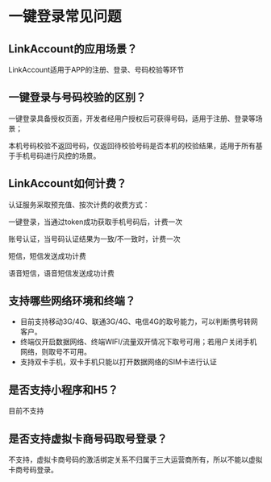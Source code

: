 # 一键登录常见问题

## LinkAccount的应用场景？

LinkAccount适用于APP的注册、登录、号码校验等环节

## 一键登录与号码校验的区别？

一键登录具备授权页面，开发者经用户授权后可获得号码，适用于注册、登录等场景；

本机号码校验不返回号码，仅返回待校验号码是否本机的校验结果，适用于所有基于手机号码进行风控的场景。

## LinkAccount如何计费？

认证服务采取预充值、按次计费的收费方式：

一键登录，当通过token成功获取手机号码后，计费一次

账号认证，当号码认证结果为一致/不一致时，计费一次

短信，短信发送成功计费

语音短信，语音短信发送成功计费

## 支持哪些网络环境和终端？

* 目前支持移动3G/4G、联通3G/4G、电信4G的取号能力，可以判断携号转网客户。
* 终端仅开启数据网络、终端WIFI/流量双开情况下取号可用；若用户关闭手机网络，则取号不可用。
* 支持双卡手机，双卡手机只能以打开数据网络的SIM卡进行认证

## 是否支持小程序和H5？

目前不支持

## 是否支持虚拟卡商号码取号登录？

不支持，虚拟卡商号码的激活绑定关系不归属于三大运营商所有，所以不能以虚拟卡商号码登录。

  




